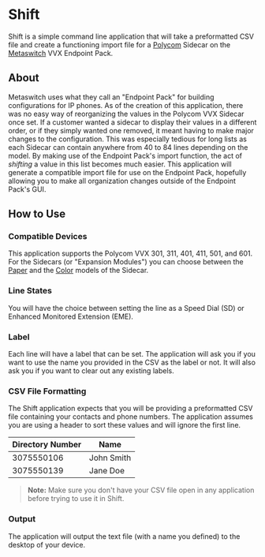 # Shift
Shift is a simple command line application that will take a preformatted CSV file and create a functioning import file for a [Polycom](https://www.poly.com/us/en) Sidecar on the [Metaswitch](https://www.metaswitch.com/) VVX Endpoint Pack.

## About
Metaswitch uses what they call an "Endpoint Pack" for building configurations for IP phones. As of the creation of this application, there was no easy way of reorganizing the values in the Polycom VVX Sidecar once set. If a customer wanted a sidecar to display their values in a different order, or if they simply wanted one removed, it meant having to make major changes to the configuration. This was especially tedious for long lists as each Sidecar can contain anywhere from 40 to 84 lines depending on the model. By making use of the Endpoint Pack's import function, the act of *shifting* a value in this list becomes much easier. This application will generate a compatible import file for use on the Endpoint Pack, hopefully allowing you to make all organization changes outside of the Endpoint Pack's GUI.

## How to Use
### Compatible Devices
This application supports the Polycom VVX 301, 311, 401, 411, 501, and 601. For the Sidecars (or "Expansion Modules") you can choose between the [Paper](https://www.polycom.com/content/dam/polycom/common/documents/data-sheets/vvx-expansion-module-paper-ds-enus.pdf) and the [Color](https://www.polycom.com/content/dam/polycom/common/documents/data-sheets/vvx-expansion-module-color-ds-enus.pdf) models of the Sidecar.

### Line States
You will have the choice between setting the line as a Speed Dial (SD) or Enhanced Monitored Extension (EME).

### Label
Each line will have a label that can be set. The application will ask you if you want to use the name you provided in the CSV as the label or not. It will also ask you if you want to clear out any existing labels. 

### CSV File Formatting
The Shift application expects that you will be providing a preformatted CSV file containing your contacts and phone numbers. The application assumes you are using a header to sort these values and will ignore the first line. 

Directory Number | Name
------------ | -------------
3075550106 | John Smith
3075550139 | Jane Doe

> **Note:** Make sure you don't have your CSV file open in any application before trying to use it in Shift.

### Output
The application will output the text file (with a name you defined) to the desktop of your device.
